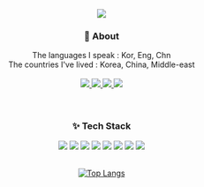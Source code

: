 <div align="center">
<img src="https://capsule-render.vercel.app/api?type=waving&height=200&section=header&text=Gia%20Jihye%20Jun&fontAlign=70&fontAlignY=40&color=gradient"/>

### 👸 About

The languages I speak : Kor, Eng, Chn<br>
The countries I've lived : Korea, China, Middle-east
<br><br>
<a href="https://www.instagram.com/gia_jihye/">
    <img src="https://img.shields.io/badge/@gia_jihye-E4405F?style=flat-square&logo=Instagram&logoColor=white"/>
</a>
<a href="https://aboveimagine.tistory.com/">
    <img src="https://img.shields.io/badge/blog-20C997?style=flat-square&logo=Velog&logoColor=white"/>
</a>
<a href="https://www.notion.so/Gia-Jihye-Jun-the-UI-developer-31cceb5eb0a348258000598f05fc1bd7">
    <img src="https://img.shields.io/badge/CV-000000?style=flat-square&logo=Notion&logoColor=white"/>
</a>
<a href="mailto:gia.jihye.j@gmail.com">
    <img src="https://img.shields.io/badge/gia.jihye.j@gmail.com-EA4335?style=flat-square&logo=Gmail&logoColor=white"/>
</a>
<br><br><br>

### ✨ Tech Stack
<img src="https://img.shields.io/badge/HTML5-E34F26?style=flat-square&logo=HTML5&logoColor=white"/>
<img src="https://img.shields.io/badge/CSS3-1572B6?style=flat-square&logo=CSS3&logoColor=white"/>
<img src="https://img.shields.io/badge/SCSS-CC6699?style=flat-square&logo=Sass&logoColor=white"/>
<img src="https://img.shields.io/badge/jQuery-0769AD?style=flat-square&logo=jQuery&logoColor=white"/>
<img src="https://img.shields.io/badge/JavaScript-F7DF1E?style=flat-square&logo=JavaScript&logoColor=white"/>
<img src="https://img.shields.io/badge/React-61DAFB?style=flat-square&logo=React&logoColor=white"/>
<img src="https://img.shields.io/badge/TypeScript-3178C6?style=flat-square&logo=TypeScript&logoColor=white"/>
<img src="https://img.shields.io/badge/Git-F05032?style=flat-square&logo=Git&logoColor=white"/>
<br><br>

[![Top Langs](https://github-readme-stats.vercel.app/api/top-langs/?username=gia-world)](https://github.com/gia-world/github-readme-stats)
</div>
